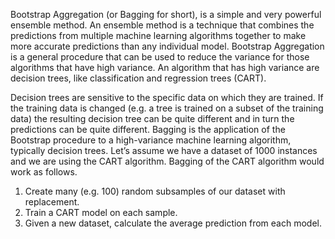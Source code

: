 Bootstrap Aggregation (or Bagging for short), is a simple and very powerful ensemble method.
An ensemble method is a technique that combines the predictions from multiple machine learning
algorithms together to make more accurate predictions than any individual model. Bootstrap
Aggregation is a general procedure that can be used to reduce the variance for those algorithms
that have high variance. An algorithm that has high variance are decision trees, like classification
and regression trees (CART).

Decision trees are sensitive to the specific data on which they are trained. If the training
data is changed (e.g. a tree is trained on a subset of the training data) the resulting decision
tree can be quite different and in turn the predictions can be quite different. Bagging is the
application of the Bootstrap procedure to a high-variance machine learning algorithm, typically
decision trees. Let’s assume we have a dataset of 1000 instances and we are using the CART
algorithm. Bagging of the CART algorithm would work as follows.
1. Create many (e.g. 100) random subsamples of our dataset with replacement.
2. Train a CART model on each sample.
3. Given a new dataset, calculate the average prediction from each model.